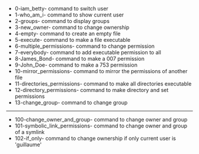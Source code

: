 - 0-iam_betty- command to switch user
- 1-who_am_i- command to show current user 
- 2-groups- command to display groups
- 3-new_owner- command to change ownership
- 4-empty- command to create an empty file
- 5-execute- command to make a file executable
- 6-multiple_permissions- command to change permission  
- 7-everybody- command to add executable permission to all 
- 8-James_Bond- command to make a 007 permission
- 9-John_Doe- command to make a 753 permission
- 10-mirror_permissions- command to mirror the permissions of another file
- 11-directories_permissions- command to make all directories executable
- 12-directory_permissions- command to make directory and set permissions
- 13-change_group- command to change group
---
- 100-change_owner_and_group- command to change owner and group
- 101-symbolic_link_permissions- command to change owner and group of a symlink
- 102-if_only- command to change ownership if only current user is 'guillaume'

